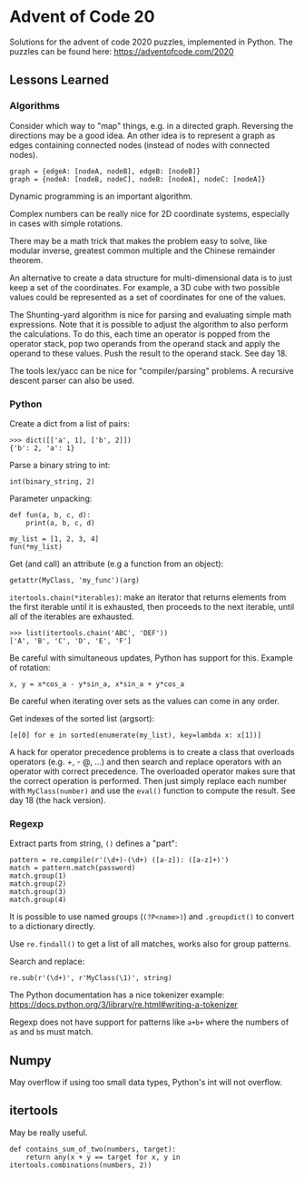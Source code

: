 # Advent of Code 20

Solutions for the advent of code 2020 puzzles, implemented in Python. The
puzzles can be found here: https://adventofcode.com/2020

## Lessons Learned

### Algorithms

Consider which way to "map" things, e.g. in a directed graph. Reversing the directions may be a good idea. An other
idea is to represent a graph as edges containing connected nodes (instead of nodes with connected nodes).
```
graph = {edgeA: [nodeA, nodeB], edgeB: [nodeB]}
graph = {nodeA: [nodeB, nodeC], nodeB: [nodeA], nodeC: [nodeA]}
```

Dynamic programming is an important algorithm.

Complex numbers can be really nice for 2D coordinate systems, especially in cases with simple rotations.

There may be a math trick that makes the problem easy to solve, like modular inverse, greatest common multiple and
the Chinese remainder theorem.

An alternative to create a data structure for multi-dimensional data is to just keep a set of the coordinates. For
example, a 3D cube with two possible values could be represented as a set of coordinates for one of the values.

The Shunting-yard algorithm is nice for parsing and evaluating simple math expressions. Note that it is possible to
adjust the algorithm to also perform the calculations. To do this, each time an operator is popped from the operator
stack, pop two operands from the operand stack and apply the operand to these values. Push the result to the operand
stack. See day 18.

The tools lex/yacc can be nice for "compiler/parsing" problems. A recursive descent parser can also be used.

### Python

Create a dict from a list of pairs:
```
>>> dict([['a', 1], ['b', 2]])
{'b': 2, 'a': 1}
```

Parse a binary string to int:
```
int(binary_string, 2)
```

Parameter unpacking:
```
def fun(a, b, c, d):
    print(a, b, c, d)

my_list = [1, 2, 3, 4]
fun(*my_list)
```

Get (and call) an attribute (e.g a function from an object):
```
getattr(MyClass, 'my_func')(arg)
```

`itertools.chain(*iterables)`: make an iterator that returns elements from the first iterable until it is exhausted,
then proceeds to the next iterable, until all of the iterables are exhausted.
```
>>> list(itertools.chain('ABC', 'DEF'))
['A', 'B', 'C', 'D', 'E', 'F']
```

Be careful with simultaneous updates, Python has support for this. Example of rotation:
```
x, y = x*cos_a - y*sin_a, x*sin_a + y*cos_a
```

Be careful when iterating over sets as the values can come in any order.

Get indexes of the sorted list (argsort):
```
[e[0] for e in sorted(enumerate(my_list), key=lambda x: x[1])]
```

A hack for operator precedence problems is to create a class that overloads operators (e.g. +, - @, ...) and then
search and replace operators with an operator with correct precedence. The overloaded operator makes sure that the
correct operation is performed. Then just simply replace each number with `MyClass(number)` and use the `eval()`
function to compute the result. See day 18 (the hack version).

### Regexp

Extract parts from string, `()` defines a "part":

```
pattern = re.compile(r'(\d+)-(\d+) ([a-z]): ([a-z]+)')
match = pattern.match(password)
match.group(1)
match.group(2)
match.group(3)
match.group(4)
```

It is possible to use named groups (`(?P<name>)`) and `.groupdict()` to convert to a dictionary directly.

Use `re.findall()` to get a list of all matches, works also for group patterns.

Search and replace:
```
re.sub(r'(\d+)', r'MyClass(\1)', string)
```

The Python documentation has a nice tokenizer example:
https://docs.python.org/3/library/re.html#writing-a-tokenizer

Regexp does not have support for patterns like `a+b+` where the numbers of `a`s and `b`s must match.

## Numpy

May overflow if using too small data types, Python's int will not overflow.

## itertools

May be really useful.
```
def contains_sum_of_two(numbers, target):
    return any(x + y == target for x, y in itertools.combinations(numbers, 2))
```
